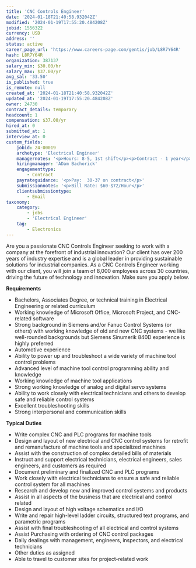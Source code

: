 ```yaml
---
title: 'CNC Controls Engineer'
date: '2024-01-18T21:40:58.932042Z'
modified: '2024-01-19T17:55:20.484208Z'
jobid: 1556322
currency: USD
address: ''
status: active
career_page_url: 'https://www.careers-page.com/gentis/job/L8R7Y64R'
hash: L8R7Y64R
organization: 387137
salary_min: $30.00/hr
salary_max: $37.00/yr
avg_sal: '33.50'
is_published: true
is_remote: null
created_at: '2024-01-18T21:40:58.932042Z'
updated_at: '2024-01-19T17:55:20.484208Z'
owner: 24730
contract_details: temporary
headcount: 1
compensation: $37.00/yr
hired_at: 0
submitted_at: 1
interview_at: 0
custom_fields:
    jobid: 24-00019
    archetype: 'Electrical Engineer'
    managernotes: '<p>Hours: 8-5, 1st shift</p><p>Contract - 1 year</p><p>﻿We need a strong CNC Controls Engineer with Siemens 840D experience.  This will be onsite at a customer in Columbus, MS.  Although we would prefer someone local, we can work out expenses.  We are replacing a very high level CNC Controls Engineer from the plant, so the replacement needs to be strong.  This person will be programming/commissioning controls systems for CNC machining equipment-but this person is not a CNC Machinist/Programmer.  This is very likely to be at least a year long project.  Resource should also have strong communication/English skills.</p>'
    hiringmanager: 'ADam Bachorick'
    engagementtype:
        - Contract
    payrateguidance: '<p>Pay:  30-37 on contract</p>'
    submissionnotes: '<p>Bill Rate: $60-$72/Hour</p>'
    clientsubmissiontype:
        - Email
taxonomy:
    category:
        - jobs
        - 'Electrical Engineer'
    tag:
        - Electronics
---
```


<p>Are you a passionate CNC Controls Engineer&nbsp;seeking to work with a company at the forefront of industrial innovation? Our client has over 200 years of industry expertise and is a global leader in providing sustainable solutions for industrial companies. As a CNC Controls Engineer working with our client, you will join a team of 8,000 employees across 30 countries, driving the future of technology and innovation. Make sure you apply below.<br></p>
<p><strong>Requirements</strong></p>
<ul><li>Bachelors, Associates Degree, or technical training in Electrical Engineering or related curriculum</li><li>Working knowledge of Microsoft Office, Microsoft Project, and CNC-related software</li><li>Strong background in Siemens and/or Fanuc Control Systems (or others) with working knowledge of old and new CNC systems - we like well-rounded backgrounds but Siemens Sinumerik 840D experience is highly preferred</li><li>Automotive experience</li><li>Ability to power up and troubleshoot a wide variety of machine tool control problems</li><li>Advanced level of machine tool control programming ability and knowledge</li><li>Working knowledge of machine tool applications</li><li>Strong working knowledge of analog and digital servo systems</li><li>Ability to work closely with electrical technicians and others to develop safe and reliable control systems</li><li>Excellent troubleshooting skills</li><li>Strong interpersonal and communication skills</li></ul>
<p><strong style="font-family: inherit; font-size: 0.875rem;">Typical Duties</strong><br></p>
<ul></ul>
<ul><li>Write complex CNC and PLC programs for machine tools</li><li>Design and layout of new electrical and CNC control systems for retrofit and remanufacture of machine tools and specialized machines</li><li>Assist with the construction of complex detailed bills of materials</li><li>Instruct and support electrical technicians, electrical engineers, sales engineers, and customers as required</li><li>Document preliminary and finalized CNC and PLC programs</li><li>Work closely with electrical technicians to ensure a safe and reliable control system for all machines</li><li>Research and develop new and improved control systems and products</li><li>Assist in all aspects of the business that are electrical and control related</li><li>Design and layout of high voltage schematics and I/O</li><li>Write and repair high-level ladder circuits, structured text programs, and parametric programs</li><li>Assist with final troubleshooting of all electrical and control systems</li><li>Assist Purchasing with ordering of CNC control packages</li><li>Daily dealings with management, engineers, inspectors, and electrical technicians</li><li>Other duties as assigned</li><li>Able to travel to customer sites for project-related work</li></ul>